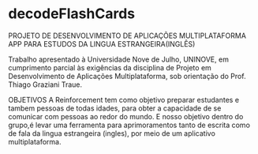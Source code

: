 # decodeFlashCards
PROJETO DE DESENVOLVIMENTO DE APLICAÇÕES MULTIPLATAFORMA APP PARA ESTUDOS DA LINGUA ESTRANGEIRA(INGLÊS)


Trabalho apresentado à Universidade Nove de Julho, UNINOVE, em cumprimento parcial às exigências da disciplina de Projeto em Desenvolvimento de Aplicações Multiplataforma, sob orientação do Prof. Thiago Graziani Traue.



OBJETIVOS
A Reinforcement tem como objetivo preparar estudantes e tambem pessoas de todas idades, para obter a capacidade de se comunicar com pessoas ao redor do mundo.
E nosso objetivo dentro do grupo,é levar uma ferramenta para aprimoramentos tanto de escrita como de fala da lingua estrangeira (ingles), por meio de um aplicativo multiplataforma.


